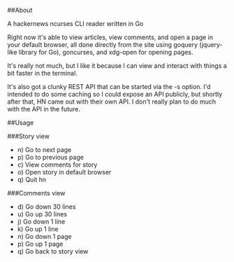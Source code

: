 ##About

A hackernews ncurses CLI reader written in Go

Right now it's able to view articles, view comments, and open a page in your default browser, all done directly from the site using goquery (jquery-like library for Go), goncurses, and xdg-open for opening pages.

It's really not much, but I like it because I can view and interact with things a bit faster in the terminal.

It's also got a clunky REST API that can be started via the -s option. I'd intended to do some caching so I could expose an API publicly, but shortly after that, HN came out with their own API. I don't really plan to do much with the API in the future.


##Usage

###Story view
- n) Go to next page
- p) Go to previous page
- <num>c) View comments for story <num>
- <num>o) Open story <num> in default browser
- q) Quit hn

###Comments view
- d) Go down 30 lines
- u) Go up 30 lines
- j) Go down 1 line
- k) Go up 1 line
- n) Go down 1 page
- p) Go up 1 page
- q) Go back to story view
